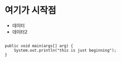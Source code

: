 

# 여기가 시작점

- 데이터
- 데이터2
  

<pre><code>
public void main(args[] arg) {
    System.out.println("this is just beginning");
}

</code></pre>